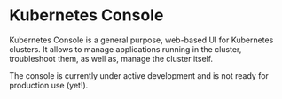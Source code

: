 # Kubernetes Console
Kubernetes Console is a general purpose, web-based UI for Kubernetes clusters. It allows to manage applications running in the cluster, troubleshoot them, as well as, manage the cluster itself.

The console is currently under active development and is not ready for production use (yet!).

